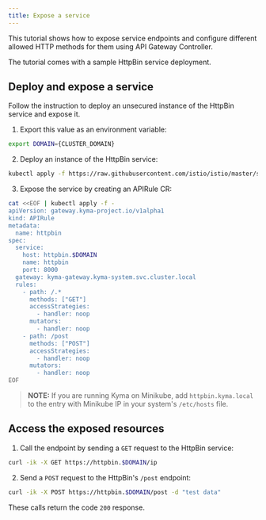 ```yaml
---
title: Expose a service
---
```


This tutorial shows how to expose service endpoints and configure different allowed HTTP methods for them using API Gateway Controller.

The tutorial comes with a sample HttpBin service deployment.

## Deploy and expose a service

Follow the instruction to deploy an unsecured instance of the HttpBin service and expose it.

1. Export this value as an environment variable:

  ```bash
  export DOMAIN={CLUSTER_DOMAIN}
  ```

2. Deploy an instance of the HttpBin service:

  ```bash
  kubectl apply -f https://raw.githubusercontent.com/istio/istio/master/samples/httpbin/httpbin.yaml
  ```

3. Expose the service by creating an APIRule CR:

  ```bash
  cat <<EOF | kubectl apply -f -
  apiVersion: gateway.kyma-project.io/v1alpha1
  kind: APIRule
  metadata:
    name: httpbin
  spec:
    service:
      host: httpbin.$DOMAIN
      name: httpbin
      port: 8000
    gateway: kyma-gateway.kyma-system.svc.cluster.local
    rules:
      - path: /.*
        methods: ["GET"]
        accessStrategies:
          - handler: noop
        mutators:
          - handler: noop
      - path: /post
        methods: ["POST"]
        accessStrategies:
          - handler: noop
        mutators:
          - handler: noop
  EOF
  ```

  >**NOTE:** If you are running Kyma on Minikube, add `httpbin.kyma.local` to the entry with Minikube IP in your system's `/etc/hosts` file.

## Access the exposed resources

1. Call the endpoint by sending a `GET` request to the HttpBin service:

  ```bash
  curl -ik -X GET https://httpbin.$DOMAIN/ip
  ```

2. Send a `POST` request to the HttpBin's `/post` endpoint:

  ```bash
  curl -ik -X POST https://httpbin.$DOMAIN/post -d "test data"
  ```

These calls return the code `200` response.
